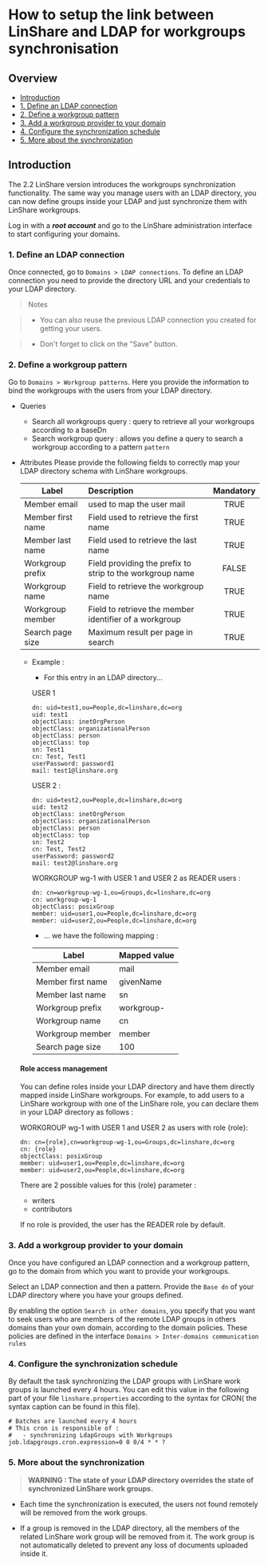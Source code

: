 # How to setup the link between LinShare and LDAP for workgroups synchronisation

## Overview
* [Introduction](#introduction)
* [1. Define an LDAP connection](#1-define-an-ldap-connection)
* [2. Define a workgroup pattern](#2-define-a-workgroup-pattern)
* [3. Add a workgroup provider to your domain](#3-add-a-workgroup-provider-to-your-domain)
* [4. Configure the synchronization schedule](#4-configure-the-synchronization-schedule)
* [5. More about the synchronization](#5-more-about-the-synchronization)

## Introduction

  The 2.2 LinShare version introduces the workgroups synchronization functionality. 
  The same way you manage users with an LDAP directory, you can now define groups inside your LDAP and just synchronize them with LinShare workgroups.

  Log in with a **_root account_** and go to the LinShare administration interface to start configuring your domains.

### 1. Define an LDAP connection
  Once connected, go to `Domains > LDAP connections`. To define an LDAP connection you need to provide the directory URL and your credentials to your LDAP directory. 
  > Notes
  
  > * You can also reuse the previous LDAP connection you created for getting your users.
  
  > * Don't forget to click on the "Save" button.

### 2. Define a workgroup pattern

Go to `Domains > Workgroup patterns`. Here you provide the information to bind the workgroups with the users from your LDAP directory.
*  Queries
	-  Search all workgroups query : query to retrieve all your workgroups according to a baseDn
	-  Search workgroup query : allows you define a query to search a workgroup according to a pattern `pattern`
*  Attributes
	Please provide the following fields to correctly map your LDAP directory schema with LinShare workgroups.

    | Label             | Description                                               | Mandatory |
    | ----------------- |:----------------------------------------------------------|:---------:|
    | Member email      | used to map the user mail                                 | TRUE      |
    | Member first name | Field used to retrieve the first name                     | TRUE      |
    | Member last name  | Field used to retrieve the last name                      | TRUE      |
    | Workgroup prefix  | Field providing the prefix to strip to the workgroup name | FALSE     |
    | Workgroup name    | Field to retrieve the workgroup name                      | TRUE      |
    | Workgroup member  | Field to retrieve the member identifier of a workgroup    | TRUE      |
    | Search page size  | Maximum result per page in search                         | TRUE      |

    *  Example :
	    * For this entry in an LDAP directory...

		USER 1
		```
		dn: uid=test1,ou=People,dc=linshare,dc=org
		uid: test1
		objectClass: inetOrgPerson
		objectClass: organizationalPerson
		objectClass: person
		objectClass: top
		sn: Test1
		cn: Test, Test1
		userPassword: password1
		mail: test1@linshare.org
		```

		USER 2 : 
		```
		dn: uid=test2,ou=People,dc=linshare,dc=org
		uid: test2
		objectClass: inetOrgPerson
		objectClass: organizationalPerson
		objectClass: person
		objectClass: top
		sn: Test2
		cn: Test, Test2
		userPassword: password2
		mail: test2@linshare.org
		```
		
		WORKGROUP wg-1 with USER 1 and USER 2 as READER users : 
		```
		dn: cn=workgroup-wg-1,ou=Groups,dc=linshare,dc=org
		cn: workgroup-wg-1
		objectClass: posixGroup
		member: uid=user1,ou=People,dc=linshare,dc=org
		member: uid=user2,ou=People,dc=linshare,dc=org
		```
		*  ... we have the following mapping :
		
		
        | Label                | Mapped value |
        | -------------------- |:-------------|
        | Member email         | mail         | 
        | Member first name    | givenName    |
        | Member last name     | sn           |
        | Workgroup prefix     | workgroup-   |
        | Workgroup name       | cn           |
        | Workgroup member     | member       |
        | Search page size     | 100          |
		
    #### Role access management
    You can define roles inside your LDAP directory and have them directly mapped inside LinShare workgroups.
    For example, to add users to a LinShare workgroup with one of the LinShare role, you can declare them in your LDAP directory as follows :


	WORKGROUP wg-1 with USER 1 and USER 2 as users with role {role}: 
	```
	dn: cn={role},cn=workgroup-wg-1,ou=Groups,dc=linshare,dc=org
	cn: {role}
	objectClass: posixGroup
	member: uid=user1,ou=People,dc=linshare,dc=org
	member: uid=user2,ou=People,dc=linshare,dc=org
	```
    	
	There are 2 possible values for this {role} parameter :

     * writers
     * contributors
    
    If no role is provided, the user has the READER role by default.

### 3. Add a workgroup provider to your domain

Once you have configured an LDAP connection and a workgroup pattern, go to the domain from which you want to provide your workgroups.

Select an LDAP connection and then a pattern. 
Provide the `Base dn` of your LDAP directory where you have your groups defined. 

By enabling the option `Search in other domains`, you specify that you want to seek users who are members of the remote LDAP groups in others domains than your own domain, according to the domain policies. These policies are defined in the interface `Domains > Inter-domains communication rules`


### 4. Configure the synchronization schedule 

By default the task synchronizing the LDAP groups with LinShare work groups is launched every 4 hours.
You can edit this value in the following part of your file `linshare.properties` according to the syntax for CRON( the syntax caption can be found in this file).
```
# Batches are launched every 4 hours
# This cron is responsible of :
#   - synchronizing LdapGroups with Workgroups
job.ldapgroups.cron.expression=0 0 0/4 * * ?
```
### 5. More about the synchronization

>  **WARNING  :  The state of your LDAP directory overrides the state of synchronized LinShare work groups.**

 - Each time the synchronization is executed, the users not found
   remotely will be removed from the work groups.  
   
 - If a group is removed in the LDAP directory, all the members of the related LinShare work group will be removed from it. The work group is not automatically deleted to prevent any loss of documents uploaded inside it.